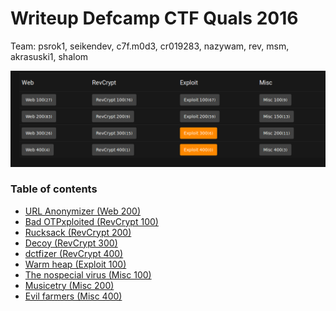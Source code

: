 # Writeup Defcamp CTF Quals 2016

Team: psrok1, seikendev, c7f.m0d3, cr019283, nazywam, rev, msm, akrasuski1, shalom

![](./scoreboard.png)

### Table of contents

* [URL Anonymizer (Web 200)](web200)
* [Bad OTPxploited (RevCrypt 100)](revcrypt100)
* [Rucksack  (RevCrypt 200)](revcrypt200)
* [Decoy (RevCrypt 300)](revcrypt300)
* [dctfizer (RevCrypt 400)](revcrypt400)
* [Warm heap (Exploit 100)](exp100)
* [The nospecial virus (Misc 100)](misc100)
* [Musicetry (Misc 200)](musicetry_misc_200)
* [Evil farmers (Misc 400)](misc400)
